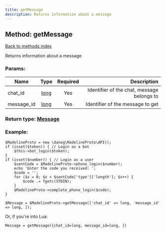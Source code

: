 ```yaml
---
title: getMessage
description: Returns information about a message
---
```

## Method: getMessage  
[Back to methods index](index.md)


Returns information about a message

### Params:

| Name     |    Type       | Required | Description |
|----------|:-------------:|:--------:|------------:|
|chat\_id|[long](../types/long.md) | Yes|Identifier of the chat, message belongs to|
|message\_id|[long](../types/long.md) | Yes|Identifier of the message to get|


### Return type: [Message](../types/Message.md)

### Example:


```
$MadelineProto = new \danog\MadelineProto\API();
if (isset($token)) { // Login as a bot
    $this->bot_login($token);
}
if (isset($number)) { // Login as a user
    $sentCode = $MadelineProto->phone_login($number);
    echo 'Enter the code you received: ';
    $code = '';
    for ($x = 0; $x < $sentCode['type']['length']; $x++) {
        $code .= fgetc(STDIN);
    }
    $MadelineProto->complete_phone_login($code);
}

$Message = $MadelineProto->getMessage(['chat_id' => long, 'message_id' => long, ]);
```

Or, if you're into Lua:

```
Message = getMessage({chat_id=long, message_id=long, })
```

